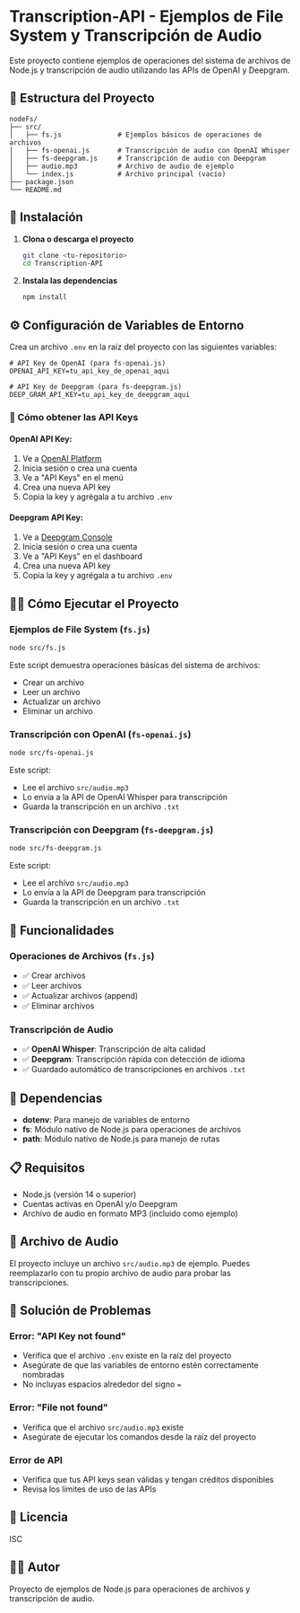 # Transcription-API - Ejemplos de File System y Transcripción de Audio

Este proyecto contiene ejemplos de operaciones del sistema de archivos de Node.js y transcripción de audio utilizando las APIs de OpenAI y Deepgram.

## 📁 Estructura del Proyecto

```
nodeFs/
├── src/
│   ├── fs.js              # Ejemplos básicos de operaciones de archivos
│   ├── fs-openai.js       # Transcripción de audio con OpenAI Whisper
│   ├── fs-deepgram.js     # Transcripción de audio con Deepgram
│   ├── audio.mp3          # Archivo de audio de ejemplo
│   └── index.js           # Archivo principal (vacío)
├── package.json
└── README.md
```

## 🚀 Instalación

1. **Clona o descarga el proyecto**
   ```bash
   git clone <tu-repositorio>
   cd Transcription-API
   ```

2. **Instala las dependencias**
   ```bash
   npm install
   ```

## ⚙️ Configuración de Variables de Entorno

Crea un archivo `.env` en la raíz del proyecto con las siguientes variables:

```env
# API Key de OpenAI (para fs-openai.js)
OPENAI_API_KEY=tu_api_key_de_openai_aqui

# API Key de Deepgram (para fs-deepgram.js)
DEEP_GRAM_API_KEY=tu_api_key_de_deepgram_aqui
```

### 🔑 Cómo obtener las API Keys

#### OpenAI API Key:
1. Ve a [OpenAI Platform](https://platform.openai.com/)
2. Inicia sesión o crea una cuenta
3. Ve a "API Keys" en el menú
4. Crea una nueva API key
5. Copia la key y agrégala a tu archivo `.env`

#### Deepgram API Key:
1. Ve a [Deepgram Console](https://console.deepgram.com/)
2. Inicia sesión o crea una cuenta
3. Ve a "API Keys" en el dashboard
4. Crea una nueva API key
5. Copia la key y agrégala a tu archivo `.env`

## 🏃‍♂️ Cómo Ejecutar el Proyecto

### Ejemplos de File System (`fs.js`)
```bash
node src/fs.js
```
Este script demuestra operaciones básicas del sistema de archivos:
- Crear un archivo
- Leer un archivo
- Actualizar un archivo
- Eliminar un archivo

### Transcripción con OpenAI (`fs-openai.js`)
```bash
node src/fs-openai.js
```
Este script:
- Lee el archivo `src/audio.mp3`
- Lo envía a la API de OpenAI Whisper para transcripción
- Guarda la transcripción en un archivo `.txt`

### Transcripción con Deepgram (`fs-deepgram.js`)
```bash
node src/fs-deepgram.js
```
Este script:
- Lee el archivo `src/audio.mp3`
- Lo envía a la API de Deepgram para transcripción
- Guarda la transcripción en un archivo `.txt`

## 📝 Funcionalidades

### Operaciones de Archivos (`fs.js`)
- ✅ Crear archivos
- ✅ Leer archivos
- ✅ Actualizar archivos (append)
- ✅ Eliminar archivos

### Transcripción de Audio
- ✅ **OpenAI Whisper**: Transcripción de alta calidad
- ✅ **Deepgram**: Transcripción rápida con detección de idioma
- ✅ Guardado automático de transcripciones en archivos `.txt`

## 🔧 Dependencias

- **dotenv**: Para manejo de variables de entorno
- **fs**: Módulo nativo de Node.js para operaciones de archivos
- **path**: Módulo nativo de Node.js para manejo de rutas

## 📋 Requisitos

- Node.js (versión 14 o superior)
- Cuentas activas en OpenAI y/o Deepgram
- Archivo de audio en formato MP3 (incluido como ejemplo)

## 🎵 Archivo de Audio

El proyecto incluye un archivo `src/audio.mp3` de ejemplo. Puedes reemplazarlo con tu propio archivo de audio para probar las transcripciones.

## 🐛 Solución de Problemas

### Error: "API Key not found"
- Verifica que el archivo `.env` existe en la raíz del proyecto
- Asegúrate de que las variables de entorno estén correctamente nombradas
- No incluyas espacios alrededor del signo `=`

### Error: "File not found"
- Verifica que el archivo `src/audio.mp3` existe
- Asegúrate de ejecutar los comandos desde la raíz del proyecto

### Error de API
- Verifica que tus API keys sean válidas y tengan créditos disponibles
- Revisa los límites de uso de las APIs

## 📄 Licencia

ISC

## 👨‍💻 Autor

Proyecto de ejemplos de Node.js para operaciones de archivos y transcripción de audio.
